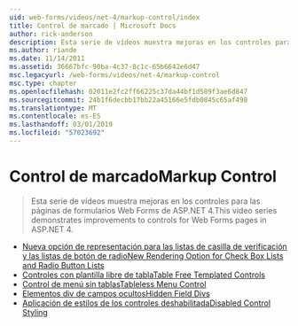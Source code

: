 ```yaml
---
uid: web-forms/videos/net-4/markup-control/index
title: Control de marcado | Microsoft Docs
author: rick-anderson
description: Esta serie de vídeos muestra mejoras en los controles para las páginas de formularios Web Forms de ASP.NET 4.
ms.author: riande
ms.date: 11/14/2011
ms.assetid: 36667bfc-90ba-4c37-8c1c-65b6642e6d47
msc.legacyurl: /web-forms/videos/net-4/markup-control
msc.type: chapter
ms.openlocfilehash: 02011e2fc2ff66225c37da44bf1d589f3ae6d847
ms.sourcegitcommit: 24b1f6decbb17bb22a45166e5fdb0845c65af498
ms.translationtype: MT
ms.contentlocale: es-ES
ms.lasthandoff: 03/01/2019
ms.locfileid: "57023692"
---
```

<a name="markup-control"></a><span data-ttu-id="a9b7b-103">Control de marcado</span><span class="sxs-lookup"><span data-stu-id="a9b7b-103">Markup Control</span></span>
====================
> <span data-ttu-id="a9b7b-104">Esta serie de vídeos muestra mejoras en los controles para las páginas de formularios Web Forms de ASP.NET 4.</span><span class="sxs-lookup"><span data-stu-id="a9b7b-104">This video series demonstrates improvements to controls for Web Forms pages in ASP.NET 4.</span></span>


- [<span data-ttu-id="a9b7b-105">Nueva opción de representación para las listas de casilla de verificación y las listas de botón de radio</span><span class="sxs-lookup"><span data-stu-id="a9b7b-105">New Rendering Option for Check Box Lists and Radio Button Lists</span></span>](aspnet-4-quick-hit-new-rendering-option-for-check-box-lists-and-radio-button-lists.md)
- [<span data-ttu-id="a9b7b-106">Controles con plantilla libre de tabla</span><span class="sxs-lookup"><span data-stu-id="a9b7b-106">Table Free Templated Controls</span></span>](aspnet-4-quick-hit-table-free-templated-controls.md)
- [<span data-ttu-id="a9b7b-107">Control de menú sin tablas</span><span class="sxs-lookup"><span data-stu-id="a9b7b-107">Tableless Menu Control</span></span>](aspnet-4-quick-hit-tableless-menu-control.md)
- [<span data-ttu-id="a9b7b-108">Elementos div de campos ocultos</span><span class="sxs-lookup"><span data-stu-id="a9b7b-108">Hidden Field Divs</span></span>](aspnet-4-quick-hit-hidden-field-divs.md)
- [<span data-ttu-id="a9b7b-109">Aplicación de estilos de los controles deshabilitada</span><span class="sxs-lookup"><span data-stu-id="a9b7b-109">Disabled Control Styling</span></span>](aspnet-4-quick-hit-disabled-control-styling.md)
